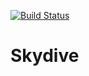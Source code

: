 [![Build Status](https://travis-ci.org/redhat-cip/skydive.png)](https://travis-ci.org/redhat-cip/skydive)

# Skydive
